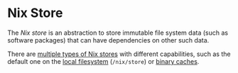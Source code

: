 # Nix Store

The *Nix store* is an abstraction to store immutable file system data (such as software packages) that can have dependencies on other such data.

There are [multiple types of Nix stores](./types/index.md) with different capabilities, such as the default one on the [local filesystem](./types/local-store.md) (`/nix/store`) or [binary caches](./types/http-binary-cache-store.md).
